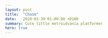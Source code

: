 ```yaml
---
layout: post
title:  "Chasm"
date:   2020-03-30 01:00:00 +0100
summary: Cute little metroidvania platformer
hero: true
---
```


